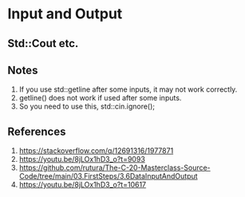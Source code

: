 # Input and Output

## Std::Cout etc.

## Notes
1. If you use std::getline after some inputs, it may not work correctly.
2. getline() does not work if used after some inputs. 
3. So you need to use this, std::cin.ignore();


## References
1. https://stackoverflow.com/q/12691316/1977871
2. https://youtu.be/8jLOx1hD3_o?t=9093
3. https://github.com/rutura/The-C-20-Masterclass-Source-Code/tree/main/03.FirstSteps/3.6DataInputAndOutput
4. https://youtu.be/8jLOx1hD3_o?t=10617


